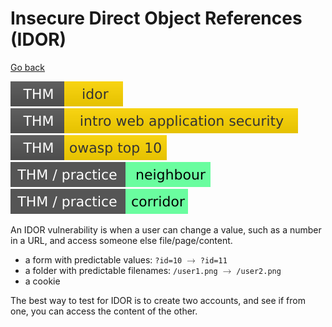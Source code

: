 # Insecure Direct Object References (IDOR)

[Go back](../index.md)

[![idor](../../../_badges/thm/idor.svg)](https://tryhackme.com/room/idor)
[![introwebapplicationsecurity](../../../_badges/thm/introwebapplicationsecurity.svg)](https://tryhackme.com/room/introwebapplicationsecurity)
[![owasptop10](../../../_badges/thm/owasptop10.svg)](https://tryhackme.com/room/owasptop10)
[![neighbour](../../../_badges/thm-p/neighbour.svg)](https://tryhackme.com/room/neighbour)
[![corridor](../../../_badges/thm-p/corridor.svg)](https://tryhackme.com/room/corridor)

<div class="row row-cols-md-2"><div>

An IDOR vulnerability is when a user can change a value, such as a number in a URL, and access someone else file/page/content.

* a form with predictable values: `?id=10` <math xmlns="http://www.w3.org/1998/Math/MathML"><mo accent="false" stretchy="false">&#x2192;</mo></math> `?id=11`
* a folder with predictable filenames: `/user1.png` <math xmlns="http://www.w3.org/1998/Math/MathML"><mo accent="false" stretchy="false">&#x2192;</mo></math> `/user2.png`
* a cookie

The best way to test for IDOR is to create two accounts, and see if from one, you can access the content of the other.
</div><div>
</div></div>